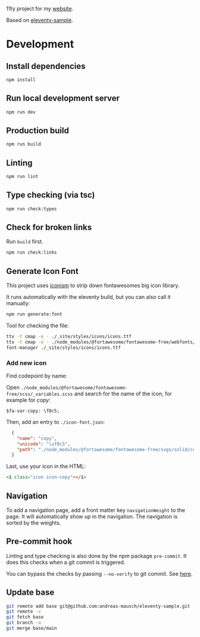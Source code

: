 11ty project for my [website](https://andreas-mausch.de/).

Based on [eleventy-sample](https://github.com/andreas-mausch/eleventy-sample).

# Development

## Install dependencies

```bash
npm install
```

## Run local development server

```bash
npm run dev
```

## Production build

```bash
npm run build
```

## Linting

```bash
npm run lint
```

## Type checking (via tsc)

```bash
npm run check:types
```

## Check for broken links

Run `build` first.

```bash
npm run check:links
```

## Generate Icon Font

This project uses [iconism](https://github.com/orcunsaltik/iconism) to strip down fontawesomes
big icon library.

It runs automatically with the eleventy build, but you can also call it manually:

```bash
npm run generate:font
```

Tool for checking the file:

```bash
ttx -t cmap -o - ./_site/styles/icons/icons.ttf
ttx -t cmap -o - ./node_modules/@fortawesome/fontawesome-free/webfonts/fa-solid-900.ttf
font-manager ./_site/styles/icons/icons.ttf
```

### Add new icon

Find codepoint by name:

Open `./node_modules/@fortawesome/fontawesome-free/scss/_variables.scss` and search for the name of the icon, for example for *copy*:

```
$fa-var-copy: \f0c5;
```

Then, add an entry to `./icon-font.json`:

```json
  {
    "name": "copy",
    "unicode": "\uf0c5",
    "path": "./node_modules/@fortawesome/fontawesome-free/svgs/solid/copy.svg"
  }
```

Last, use your icon in the HTML:

```html
<i class="icon icon-copy"></i>
```

## Navigation

To add a navigation page, add a front matter key `navigationWeight` to the page.
It will automatically show up in the navigation.
The navigation is sorted by the weights.

## Pre-commit hook

Linting and type checking is also done by the npm package `pre-commit`.
It does this checks when a git commit is triggered.

You can bypass the checks by passing `--no-verify` to git commit.
See [here](https://github.com/observing/pre-commit).

## Update base

```bash
git remote add base git@github.com:andreas-mausch/eleventy-sample.git
git remote -v
git fetch base
git branch -a
git merge base/main
```
